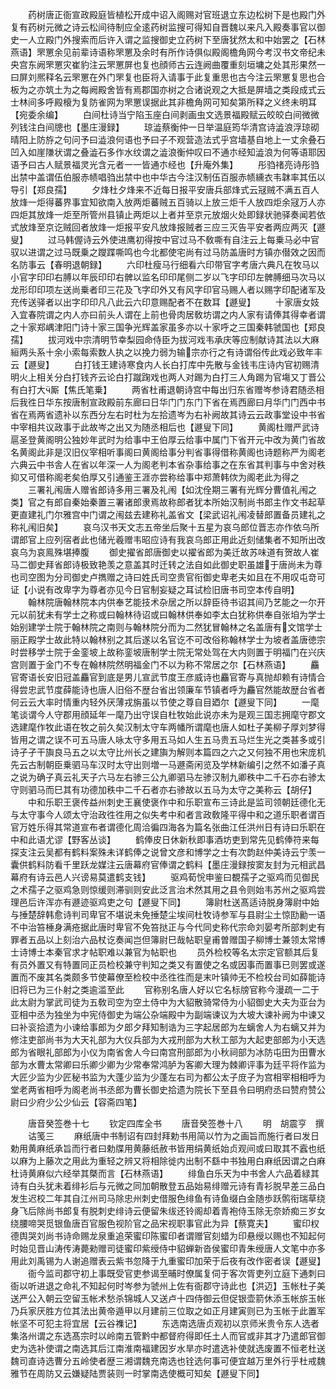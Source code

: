 <!-- { "loadSidebar": true } -->
　　药树唐正衙宣政殿庭皆植松开成中诏入阁赐对官班退立东边松树下是也殿门外复有药树元微之诗云松间待制应全逺药树监搜可得知自晋魏以来凡入殿奏事官以御史一人立殿门外搜索而后许入谓之监搜御史立药树下至唐犹然太和中始罢之【石林燕语】罘罳余见前辈诗语称罘罳及余时有所作诗俱似殿阁檐角网今考汉书文帝纪未央宫东阙罘罳灾崔豹注云罘罳屏也复也顔师古云连阙曲覆重刻垣墉之处其形果然一曰屏刘熈释名云罘罳在外门罘复也臣将入请事于此复重思也古今注云罘罳复思也合板为之亦筑土为之每阙殿舍皆有焉郡国亦树之合诸说观之大抵是屏墙之类段成式云士林间多呼殿榱为复防雀网为罘罳误据此其非檐角网可知矣第所释之义终未明耳【宛委余编】
　　白间杜诗当宁陷玉座白间剥画虫文选景福殿赋云皎皎白间微微列钱注白间牕也【墨庄漫録】
　　琼澁蔡衡仲一日举温庭筠华清宫诗澁浪浮琼砌晴阳上防斿之句问予曰澁浪何语也予曰子不观营造法式乎宫墙基自地上一丈余叠石凹入如崖隒状谓之叠澁石多作水纹谓之澁浪衡仲叹曰不通朩经知澁浪为何等语耶因语予曰古人赋景福灵光含元者一一皆通朩经也【升庵外集】
　　彤驺禇亮诗彤驺出禁中盖谓伍伯服赤帻唱驺出禁中也中华古今注汉制伍百服赤帻纁衣韦韎率其伍以导引【郑良孺】
　　夕烽杜夕烽来不近每日报平安唐兵部烽式云冦贼不满五百人放烽一炬得蕃界事宜知欲南入放两炬蕃贼五百骑以上放三炬千人放四炬余冦万人亦四炬其放烽一炬至所管州县镇止两炬以上者并至京元放烟火处即録状驰驿奏闻若依式放烽至京讫贼回者放烽一炬报平安凡放烽报贼者三应三灭告平安者两应两灭【遯叟】
　　过马韩偓诗云外使进鹰初得按中官过马不敎嘶有自注云上每乗马必中官驭以进谓之过马既乗之躞蹀嘶鸣也今北都使宅尚有过马防盖唐时方镇亦僣效之因而名防事云【春明退朝録】
　　六印杜瘦马行细看六印带官字考唐六典凡在牧马以小官字印印右膊以年辰印印右髀以监名印印尾侧二岁以飞字印印左髀膊细马次马以龙形印印项左送尚乗者印三花及飞字印外又有风字印官马赐人者以赐字印配诸军及充传送驿者以出字印印凡八此云六印意赐配者不在数耳【遯叟】
　　十家唐女妓入宜春院谓之内人亦曰前头人谓在上前也骨肉居敎坊谓之内人家有请俸其得幸者谓之十家郑嵎津阳门诗十家三国争光辉盖家虽多亦以十家呼之三国秦韩虢国也【郑良孺】
　　拔河戏中宗清明节幸梨园命侍臣为拔河戏韦承庆等应制献诗其法以大麻絙两头系十余小索每索数人执之以挽力弱为输宗亦行之有诗谓俗传此戏必致年丰云【遯叟】
　　白打钱王建诗寒食内人长白打库中先散与金钱韦庄诗内官初赐清明火上相关分白打钱齐云论白打蹴踘戏也两人对踢为白打三人角踢为官塲又丁晋公有白打大厮【焦氏笔乗】
　　两省杜甫退朝诗宫中每出归东省赠岑参诗君随丞相后我徃日华东按唐制宣政殿前东廊曰日华门门东门下省在焉西廊曰月华门门西中书省在焉两省遗补以东西分左右时杜为左拾遗岑为右补阙故其诗云云政事堂设中书省中宰相共议政事于此故岑之出又为随丞相后也【遯叟下同】
　　黄阁杜赠严武诗扈圣登黄阁明公独妙年武时为给事中王伯厚云给事中属门下省开元中改为黄门省故名黄阁此非是汉旧仪宰相听事阁曰黄阁给事分判省事得借称黄阁也诗题称严为阁老六典云中书舎人在省以年深一人为阁老判本省杂事给事之在东省其判事与中舍对秩抑又可借称阁老矣伯厚又引通鉴王涯亦尝称给事中郑萧韩佽为阁老此为得之
　　三署礼闱唐人赠省郎诗多用三署及礼闱【如沈佺期三署有光辉分曹值礼闱之类】官之有郎自秦始秦置三署诸郎隶焉故称郎者犹本所始汉制尚书郎主作文书起草更直建礼门尔雅宫中门谓之闱兹去建称礼盖省文【梁武诏礼闱凌替郎置备员建礼之称礼闱旧矣】
　　哀乌汉书天文志五帝坐后聚十五星为哀乌郎位晋志亦作依乌所谓郎官上应列宿者此也储光羲赠韦昭应诗有我哀乌郎正用此近刻储集者不知所出改哀乌为哀鳯殊堪捧腹
　　御史擢省郎唐御史以擢省郎为美迁故苏味道有贺故人崔马二御史拜省郎诗极致艳羡之意盖其时迁转之法自如此御史职虽雄于唐尚未为尊也司空图为分司御史卢擕赠之诗曰姓氏司空贵官衔御史卑老夫如且在不用叹屯竒可证【小说有改卑字为尊者亦见今日官制妄疑之耳试检旧唐书司空本传自明】
　　翰林院唐翰林院本内供奉艺能技术杂居之所以辞臣待书诏其间乃艺能之一尔开元以前犹未有学士之称或曰翰林待诏或曰翰林供奉如李太白犹称供奉自张垍为学士始别建学士院于翰林院之南则与翰林院分而为二然犹冒翰林之名盖唐有文馆学士丽正殿学士故此特以翰林别之其后遂以名官讫不可改俗称翰林学士为坡者盖唐徳宗时尝移学士院于金銮坡上故称銮坡唐制学士院无常处驾在大内则置于明福门在兴庆宫则置于金门不专在翰林院然明福金门不以为称不常居之尔【石林燕语】
　　麤官寄语长安旧冠盖麤官到底是男儿宣武节度王彦威诗也麤官寄与真抛却赖有诗情合得尝忠武节度薛能诗也唐人旧俗不歴台省出领廉车节镇者呼为麤官然能故歴台省者何云云大率时情重内轻外厌薄戎旃虽以节使之尊自目廼尔【遯叟下同】
　　一麾笔谈谓今人守郡用顔延年一麾乃出守误自杜牧始此说亦未为是观三国志拥麾守郡文选建麾作牧此语在牧之前久矣汉制太守车两幡所谓麾也唐人如杜子美柳子厚刘梦得皆用之谓之误不可五马唐人咏太守多用五马如人生五马贵五马烂生光之类甚多或引诗孑孑干旟良马五之以太守比州长之建旟为解则本篇四之六之又何独不用也宋庞机先云古制朝臣乗驷马车汉时太守出则増一马遯斋闲览及学林新编引之然不如潘子真之说为确子真云礼天子六马左右骖三公九卿驷马左骖汉制九卿秩中二千石亦右骖太守则驷马而巳其有功德加秩中二千石者亦右骖故以五马为太守之美称云【胡仔】
　　中和乐职王褒传益州刺史王襄使褒作中和乐职宣布三诗此是监司领朝廷德化无与太守事今人颂太守治政徃徃用之似失考中和者言政敎隆平得中和之道乐职者谓百官万姓乐得其常道宣布者谓德化周洽徧四海各为篇名张曲江任洪州日有诗曰乐职在中和此语尤谬【野客丛谈】
　　鹤俸皮日休新秋即事酒坊吏到常先见鹤俸符来每探支注云吴都有鹤料案殊未详鹤俸之说曾文彦和博学之士有次韵赵仲美诗云宁羡一囊供鹤料防看千里跃龙媒注云唐幕府官俸谓之鹤料【墨庄漫録按窦友封为元相武昌幕府有诗云邑人兴谤易莫遣鹤支钱】
　　驱鸡荀恱申鉴曰覩孺子之驱鸡而见御民之术孺子之驱鸡急则惊缓则滞驯则安此泛言治术然其用之县令则始韦苏州之驱鸡尝理邑后许浑亦有遯迹驱鸡吏之句【遯叟下同】
　　簿尉杜送髙适诗脱身簿尉中始与捶楚辞韩愈诗判司卑官不堪说未免捶楚尘埃间杜牧诗参军与县尉尘土惊劻勷一语不中治笞棰身满疮据此唐时卑官不免笞挞正与今代同史称代宗命刘晏考所部刺史有罪者五品以上刻治六品杖讫奏闻岂但簿尉巳哉帖职皇甫曽赠国子柳博士兼领太常博士诗博士本秦官求才帖职难以兼官为帖职也
　　员外检校等名太宗定官额其后复有员外置又有特置同正员检校兼守判知之类又有置使之名或因事而置事已则罢或遂置而不废其名类颇多节使幕僚至检校中丞徃徃而是末叶镇帅无不检校台司如薛能诗旧将已为三仆射之类逾滥至此
　　官称别名唐人好以它名标牓官称今漫疏一二于此太尉为掌武司徒为五敎司空为空土侍中为大貂散骑常侍为小貂御史大夫为亚台为亚相中丞为独坐为中宪侍御史为端公杂端殿中为副端谏议为大坡大谏补阙为中谏又曰补衮拾遗为小谏给事郎为夕郎夕拜知制诰为三字起居郎为左螭舍人为右螭又并为修注吏部尚书为大天礼部为大仪兵部为大戎刑部为大秋工部为大起吏部郎为小天选郎为省眼礼部郎为小仪为南省舍人今曰南宫刑部郎为小秋祠部为冰防屯田为田曹水部为水曹太常卿曰乐卿少卿为少常奉常鸿胪为客卿大理为棘卿评事为廷平将作监为大匠少监为少匠秘书监为大蓬少监为少蓬左右司为都公太子庻子为宫相宰相相呼为堂老两省相呼为阁老尚书丞郎为曹长御史拾遗为院长下至县令曰明府丞曰赞府赞公尉曰少府少公少仙云【容斋四笔】

　　唐音癸签巻十七
　　钦定四库全书
　　唐音癸签巻十八
　　明　胡震亨　撰
　　诂笺三
　　麻纸唐中书制诏有四封拜勅书用简以竹为之画旨而施行者曰发日勅用黄麻纸承旨而行者曰勅牒用黄藤纸赦书皆用绢黄纸始贞观间或曰取其不蠧也纸以麻为上藤次之用此为重轻之辨又将相除徙内出制不繇中书独用白麻纸因谓之白麻杜诗黄麻似六经举其槩而言【石林燕语】
　　绯鱼白乐天为中书舍人六品着緑其诗有白头犹未着绯衫后与元微之同加朝散登五品始易绯赠元诗有青衫脱早差三品白发生迟校二年其自江州司马除忠州刺史借服色绯鱼有诗鱼缀白金随歩跃鹘衔瑞草绕身飞后除尚书郎复有脱刺史绯诗云便留朱绂还铃阁却着青袍侍玉除无奈娇痴三岁女绕腰啼哭觅银鱼唐百官服色视阶官之品宋视职事官此为异【蔡寛夫】
　　蜜印权德舆哭刘尚书诗命赐龙泉重追荣蜜印陈蜜印者谓赠官刻蜡为印悬绶以赐也不知起何时始见晋山涛传涛薨勑赠司徒蜜印紫绶侍中貂蝉新沓侯蜜印青朱绶唐人文笔中亦多用此刘禹锡为人谢追赠表云紫书忽降于九重蜜印加荣于后夜有改作密者误【遯叟】
　　衙今监司郡守初上事既受官吏参谒至晡时僚属复伺于客次胥吏列立庭下通刺曰衙以听进退之命礼不知起何时岑参为虢州上佐有衙郡守诗此也【洪迈】玉帐杜子美送严公入朝云空留玉帐术愁杀锦城人又送卢十四侍御云但促银壶箭休添玉帐旂玉帐乃兵家厌胜方位其法出黄帝遁甲以月建前三位取之如正月建寅则已为玉帐于此置军帐坚不可犯主将宜居【云谷襍记】
　　东选南选唐贞观初以京师米贵令东人选者集洛州谓之东选髙宗时以岭南五管黔中都督府得即任土人而官或非其才乃遣郎官御史为选补使谓之南选其后江南淮南福建因岁水旱亦时遣选补使就选废置不恒老杜送魏司直诗选曹分五岭使者歴三湘谓魏充南选也铨选何事可便宜越万里外行乎杜戒魏雅节在周防又云嫌疑陆贾装则一时掌南选使概可知矣【遯叟下同】
